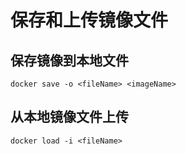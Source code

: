 # 保存和上传镜像文件

## 保存镜像到本地文件

```shell
docker save -o <fileName> <imageName>
```

## 从本地镜像文件上传

```shell
docker load -i <fileName>
```